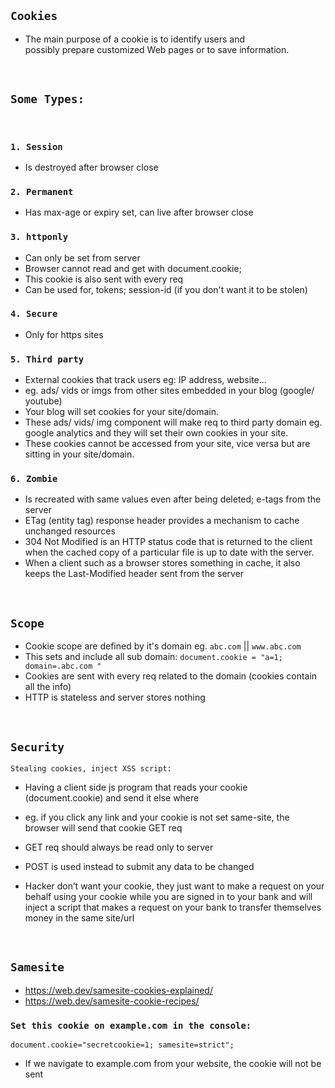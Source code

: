 ## `Cookies`
- The main purpose of a cookie is to identify users and <br> possibly prepare customized Web pages or to save information.
    
<br>

## `Some Types:`

<br>
        
### `1. Session` 
- Is destroyed after browser close

### `2. Permanent` 
- Has max-age or expiry set, can live after browser close

### `3. httponly` 
- Can only be set from server
- Browser cannot read and get with document.cookie; 
- This cookie is also sent with every req
- Can be used for, tokens; session-id (if you don't want it to be stolen)

### `4. Secure` 
- Only for https sites

### `5. Third party` 
- External cookies that track users eg: IP address, website...  
- eg. ads/ vids or imgs from other sites embedded in your blog (google/ youtube)
- Your blog will set cookies for your site/domain.
- These ads/ vids/ img component will make req to third party domain eg. google analytics and they will set their own cookies in your site.
- These cookies cannot be accessed from your site, vice versa but are sitting in your site/domain.

### `6. Zombie` 
- Is recreated with same values even after being deleted; e-tags from the server 
- ETag (entity tag) response header provides a mechanism to cache unchanged resources
- 304 Not Modified is an HTTP status code that is returned to the client when the cached copy of a particular file is up to date with the server. 
- When a client such as a browser stores something in cache, it also keeps the Last-Modified header sent from the server

<br>
    
## `Scope`
- Cookie scope are defined by it's domain eg. `abc.com` || `www.abc.com`
- This sets and include all sub domain: `document.cookie = "a=1; domain=.abc.com "`
- Cookies are sent with every req related to the domain (cookies contain all the info)
- HTTP is stateless and server stores nothing 
   
<br>
    
 ## `Security`
`Stealing cookies, inject XSS script:`
- Having a client side js program that reads your cookie (document.cookie) and send it else where
- eg. if you click any link and your cookie is not set same-site, the browser will send that cookie GET req
 
- GET req should always be read only to server
- POST is used instead to submit any data to be changed
- Hacker don’t want your cookie, they just want to make a request on your behalf using your cookie while you are signed in to your bank and will inject a script that makes a request on your bank to transfer themselves money in the same site/url
    
<br>

## `Samesite`
- https://web.dev/samesite-cookies-explained/
- https://web.dev/samesite-cookie-recipes/
     
     
### `Set this cookie on example.com in the console:`
     
`document.cookie="secretcookie=1; samesite=strict";`
     
 - If we navigate to example.com from your website, the cookie will not be sent
    
